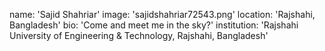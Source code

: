 name: 'Sajid Shahriar'
image: 'sajidshahriar72543.png'
location: 'Rajshahi, Bangladesh' 
bio: 'Come and meet me in the sky?'
institution: 'Rajshahi University of Engineering & Technology, Rajshahi, Bangladesh'
